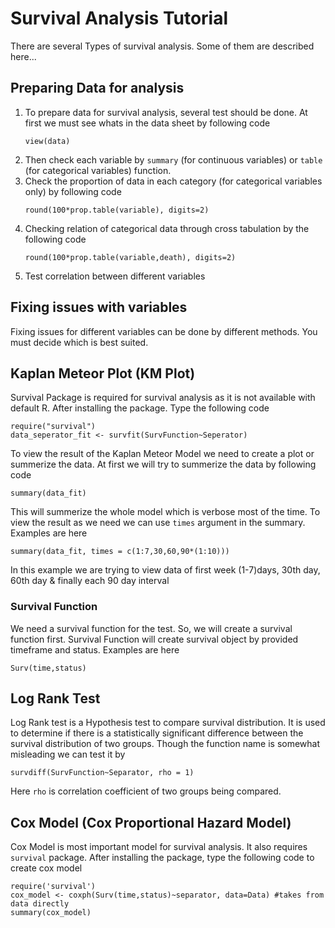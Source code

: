 # Survival Analysis Tutorial
There are several Types of survival analysis. Some of them are described here...
## Preparing Data for analysis
1. To prepare data for survival analysis, several test should be done. At first we must see whats in the data sheet by following code
    ```
    view(data)
    ```
2. Then check each variable by `summary` (for continuous variables) or `table` (for categorical variables) function.
3. Check the proportion of data in each category (for categorical variables only) by following code
    ```
    round(100*prop.table(variable), digits=2)
    ```
4. Checking relation of categorical data through cross tabulation by the following code
    ```
    round(100*prop.table(variable,death), digits=2)
    ```
5. Test correlation between different variables

## Fixing issues with variables
Fixing issues for different variables can be done by different methods. You must decide which is best suited.

## Kaplan Meteor Plot (KM Plot)
Survival Package is required for survival analysis as it is not available with default R. After installing the package. Type the following code
```
require("survival") 
data_seperator_fit <- survfit(SurvFunction~Seperator)
```
To view the result of the Kaplan Meteor Model we need to create a plot or summerize the data. At first we will try to summerize the data by following code
```
summary(data_fit)
```
This will summerize the whole model which is verbose most of the time. To view the result as we need we can use `times` argument in the summary. Examples are here
```
summary(data_fit, times = c(1:7,30,60,90*(1:10)))
```
In this example we are trying to view data of first week (1-7)days, 30th day, 60th day & finally each 90 day interval

### Survival Function
We need a survival function for the test. So, we will create a survival function first. Survival Function will create survival object by provided timeframe and status. Examples are here
```
Surv(time,status)
```

## Log Rank Test
Log Rank test is a Hypothesis test to compare survival distribution. It is used to determine if there is a statistically significant difference between the survival distribution of two groups. Though the function name is somewhat misleading we can test it by 
```
survdiff(SurvFunction~Separator, rho = 1)
```

Here `rho` is correlation coefficient of two groups being compared.

## Cox Model (Cox Proportional Hazard Model)
Cox Model is most important model for survival analysis. It also requires `survival` package. After installing the package, type the following code to create cox model
```
require('survival')
cox_model <- coxph(Surv(time,status)~separator, data=Data) #takes from data directly
summary(cox_model)
```

